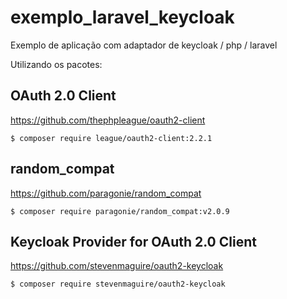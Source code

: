 # exemplo_laravel_keycloak
Exemplo de aplicação com adaptador de keycloak / php / laravel

Utilizando os pacotes:

## OAuth 2.0 Client

https://github.com/thephpleague/oauth2-client

```
$ composer require league/oauth2-client:2.2.1
```

## random_compat

https://github.com/paragonie/random_compat

```
$ composer require paragonie/random_compat:v2.0.9
```

## Keycloak Provider for OAuth 2.0 Client

https://github.com/stevenmaguire/oauth2-keycloak

```
$ composer require stevenmaguire/oauth2-keycloak
```

